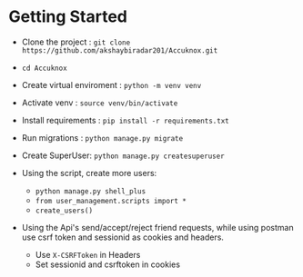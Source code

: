 # Getting Started

- Clone the project : `git clone https://github.com/akshaybiradar201/Accuknox.git`
- `cd Accuknox`
- Create virtual enviroment : `python -m venv venv`

- Activate venv  : `source venv/bin/activate`

- Install requirements : `pip install -r requirements.txt`

- Run migrations : `python manage.py migrate`

- Create SuperUser: `python manage.py createsuperuser`

- Using the script, create more users:
    - `python manage.py shell_plus`
    - `from user_management.scripts import *`
    - `create_users()`

- Using the Api's send/accept/reject friend requests, while using postman use csrf token and sessionid as cookies and headers.
    - Use `X-CSRFToken` in Headers
    - Set sessionid and csrftoken in cookies

